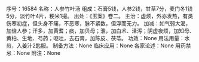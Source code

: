 序号：16584
名称：人参竹叶汤
组成：石膏5钱，人参2钱，甘草7分，麦门冬1钱5分，淡竹叶4片，粳米1撮。
出处：《玉案》卷二。
主治：虚烦，外亦发热，有类伤寒初症，但头身不痛，不恶寒，脉不紧数，但浮而无力。
加减：如气弱大渴，加倍人参；汗多，加黄耆；痰，加贝母；泄，加白术、泽泻；阴虚夜烦，加知母、黄柏、生地、芍药；呕吐，去石膏，加陈皮、茯苓。
功效：None
用法用量：水煎，入姜汁2匙服。
制备方法：None
临床应用：None
各家论述：None
用药禁忌：None
附注：None
